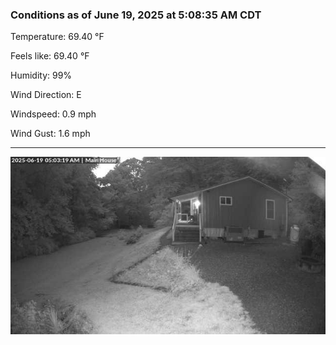 ### Conditions as of June 19, 2025 at 5:08:35 AM CDT 

Temperature: 69.40 &deg;F

Feels like: 69.40 &deg;F

Humidity: 99%

Wind Direction: E

Windspeed: 0.9 mph

Wind Gust: 1.6 mph

---

<img src="./images/latest.jpeg"/>

